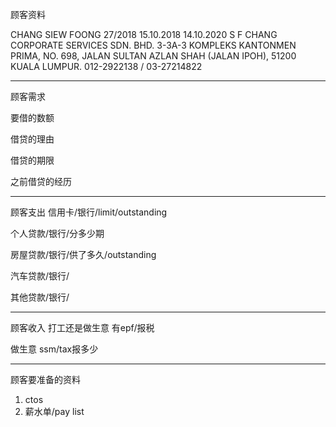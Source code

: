 顾客资料

CHANG SIEW FOONG 27/2018 15.10.2018 14.10.2020 S F CHANG CORPORATE SERVICES SDN. BHD. 3-3A-3 KOMPLEKS KANTONMEN PRIMA, NO. 698, JALAN SULTAN AZLAN SHAH (JALAN IPOH), 51200 KUALA LUMPUR. 012-2922138 / 03-27214822

-----------------
顾客需求


要借的数额

借贷的理由

借贷的期限

之前借贷的经历


--------------
顾客支出
信用卡/银行/limit/outstanding


个人贷款/银行/分多少期

房屋贷款/银行/供了多久/outstanding

汽车贷款/银行/


其他贷款/银行/

-----------
顾客收入
打工还是做生意
有epf/报税

做生意 ssm/tax报多少

-------
顾客要准备的资料
1. ctos
2. 薪水单/pay list





